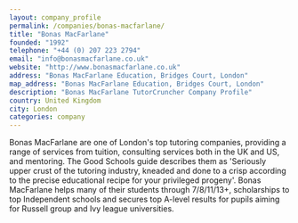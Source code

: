 ```yaml
---
layout: company_profile
permalink: /companies/bonas-macfarlane/
title: "Bonas MacFarlane"
founded: "1992"
telephone: "+44 (0) 207 223 2794"
email: "info@bonasmacfarlane.co.uk"
website: "http://www.bonasmacfarlane.co.uk"
address: "Bonas MacFarlane Education, Bridges Court, London"
map_address: "Bonas MacFarlane Education, Bridges Court, London"
description: "Bonas MacFarlane TutorCruncher Company Profile"
country: United Kingdom
city: London
categories: company
---
```

Bonas MacFarlane are one of London's top tutoring companies, providing a range of services from tuition, 
consulting services both in the UK and US, and mentoring. The Good Schools guide describes them as 
'Seriously upper crust of the tutoring industry, kneaded and done to a crisp according to the precise 
educational recipe for your privileged progeny'. Bonas MacFarlane helps many of their students through 
7/8/11/13+, scholarships to top Independent schools and secures top A-level results for pupils aiming for 
Russell group and Ivy league universities.
